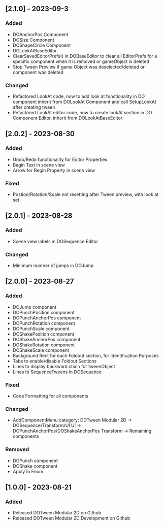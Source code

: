 ## [2.1.0] - 2023-09-3
### Added
- DOAnchorPos Component
- DOSize Component
- DOShapeCircle Component
- DOLookAtBaseEditor
- ClearSavedEditorPrefs() in DOBaseEditor to clear all EditorPrefs for a specific component when it is removed or gameObject is deleted
- Stop Tween Preview if game Object was deselected/deleted or component was deleted


### Changed
- Refactored LookAt code, now to add look at functionality in DO component inherit from DOLookAt Component and call SetupLookAt after creating tween
- Refactored LookAt editor code, now to create lookAt section in DO Component Editor, inherit from DOLookAtBaseEditor

## [2.0.2] - 2023-08-30
### Added
- Undo/Redo functionality for Editor Properties
- Begin Text in scene view
- Arrow for Begin Property in scene view

### Fixed
- Postion/Rotation/Scale not resetting after Tween preview, with look at set

## [2.0.1] - 2023-08-28
### Added
- Scene view labels in DOSequence Editor

### Changed
- Minimum number of jumps in DOJump

## [2.0.0] - 2023-08-27
### Added
- DOJump component
- DOPunchPosition component
- DOPunchAnchorPos component
- DOPunchRotation component
- DOPunchScale component
- DOShakePosition component
- DOShakeAnchorPos component
- DOShakeRotation component
- DOShakeScale component 
- Background Rect for each Foldout section, for identification Purposes
- Tabs to enable/disable Foldout Sections
- Lines to display backward chain for tweenObject
- Lines to SequenceTweens in DOSequence

### Fixed
- Code Formatting for all components 

### Changed
- AddComponentMenu category:
DOTween Modular 2D -> DOSequence/Transform/UI
UI -> DOPunchAnchorPos/DOShakeAnchorPos
Transform -> Remaining components

### Removed
- DOPunch component
- DOShake component
- ApplyTo Enum


## [1.0.0] - 2023-08-21
### Added
- Released DOTween Modular 2D on Github
- Released DOTween Modular 2D Development on Github